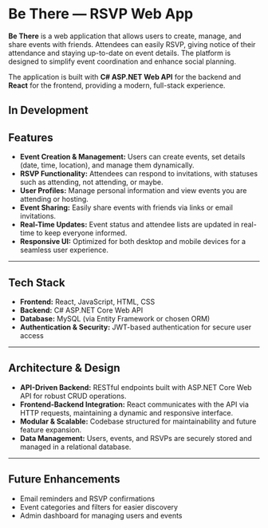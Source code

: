 # Be There — RSVP Web App

**Be There** is a web application that allows users to create, manage, and share events with friends. Attendees can easily RSVP, giving notice of their attendance and staying up-to-date on event details. The platform is designed to simplify event coordination and enhance social planning.

The application is built with **C# ASP.NET Web API** for the backend and **React** for the frontend, providing a modern, full-stack experience.

**In Development**
---

## Features

- **Event Creation & Management:** Users can create events, set details (date, time, location), and manage them dynamically.
- **RSVP Functionality:** Attendees can respond to invitations, with statuses such as attending, not attending, or maybe.
- **User Profiles:** Manage personal information and view events you are attending or hosting.
- **Event Sharing:** Easily share events with friends via links or email invitations.
- **Real-Time Updates:** Event status and attendee lists are updated in real-time to keep everyone informed.
- **Responsive UI:** Optimized for both desktop and mobile devices for a seamless user experience.

---

## Tech Stack

- **Frontend:** React, JavaScript, HTML, CSS  
- **Backend:** C# ASP.NET Core Web API  
- **Database:** MySQL (via Entity Framework or chosen ORM)  
- **Authentication & Security:** JWT-based authentication for secure user access  

---

## Architecture & Design

- **API-Driven Backend:** RESTful endpoints built with ASP.NET Core Web API for robust CRUD operations.  
- **Frontend-Backend Integration:** React communicates with the API via HTTP requests, maintaining a dynamic and responsive interface.  
- **Modular & Scalable:** Codebase structured for maintainability and future feature expansion.  
- **Data Management:** Users, events, and RSVPs are securely stored and managed in a relational database.  

---

## Future Enhancements
 
- Email reminders and RSVP confirmations  
- Event categories and filters for easier discovery  
- Admin dashboard for managing users and events  
